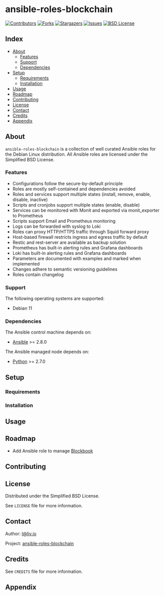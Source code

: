 # ansible-roles-blockchain

<!-- shields.io -->
[![Contributors][contributors-shield]][contributors-url]
[![Forks][forks-shield]][forks-url]
[![Stargazers][stars-shield]][stars-url]
[![Issues][issues-shield]][issues-url]
[![BSD License][license-shield]][license-url]

## Index

* [About](#about)
  * [Features](#features)
  * [Support](#support)
  * [Dependencies](#dependencies)
* [Setup](#setup)
  * [Requirements](#requirements)
  * [Installation](#installation)
* [Usage](#usage)
* [Roadmap](#roadmap)
* [Contributing](#contributing)
* [License](#license)
* [Contact](#contact)
* [Credits](#credits)
* [Appendix](#appendix)

## About

`ansible-roles-blockchain` is a collection of well curated Ansible roles for the Debian Linux distribution. All Ansible roles are licensed under the Simplified BSD License.

### Features

* Configurations follow the secure-by-default principle
* Roles are mostly self-contained and dependencies avoided
* Roles and services support multiple states (install, remove, enable, disable, inactive)
* Scripts and cronjobs support multiple states (enable, disable)
* Services can be monitored with Monit and exported via monit_exporter to Prometheus
* Scripts support Email and Prometheus monitoring
* Logs can be forwarded with syslog to Loki
* Roles can proxy HTTP/HTTPS traffic through Squid forward proxy
* Host-based firewall restricts ingress and egress traffic by default
* Restic and rest-server are available as backup solution
* Prometheus has built-in alerting rules and Grafana dashboards
* Loki has built-in alerting rules and Grafana dashboards
* Parameters are documented with examples and marked when implemented
* Changes adhere to semantic versioning guidelines
* Roles contain changelog

### Support

The following operating systems are supported:
* Debian 11

### Dependencies

The Ansible control machine depends on:
* [Ansible](https://github.com/ansible/ansible) >= 2.8.0

The Ansible managed node depends on:
* [Python](https://github.com/python/cpython) >= 2.7.0

## Setup

### Requirements

### Installation

## Usage

## Roadmap

* Add Ansible role to manage [Blockbook](https://github.com/trezor/blockbook)

## Contributing

## License

Distributed under the Simplified BSD License.

See `LICENSE` file for more information.

## Contact

Author: l@liv.io

Project: [ansible-roles-blockchain](https://github.com/liv-io/ansible-roles-blockchain)

## Credits

See `CREDITS` file for more information.

## Appendix

<!-- shields.io -->
[contributors-shield]: https://img.shields.io/github/contributors/liv-io/ansible-roles-blockchain.svg?style=flat
[contributors-url]: https://github.com/liv-io/ansible-roles-blockchain/graphs/contributors
[forks-shield]: https://img.shields.io/github/forks/liv-io/ansible-roles-blockchain.svg?style=flat
[forks-url]: https://github.com/liv-io/ansible-roles-blockchain/network/members
[stars-shield]: https://img.shields.io/github/stars/liv-io/ansible-roles-blockchain.svg?style=flat
[stars-url]: https://github.com/liv-io/ansible-roles-blockchain/stargazers
[issues-shield]: https://img.shields.io/github/issues/liv-io/ansible-roles-blockchain.svg?style=flat
[issues-url]: https://github.com/liv-io/ansible-roles-blockchain/issues
[license-shield]: https://img.shields.io/github/license/liv-io/ansible-roles-blockchain.svg?style=flat
[license-url]: https://github.com/liv-io/ansible-roles-blockchain/blob/master/LICENSE
